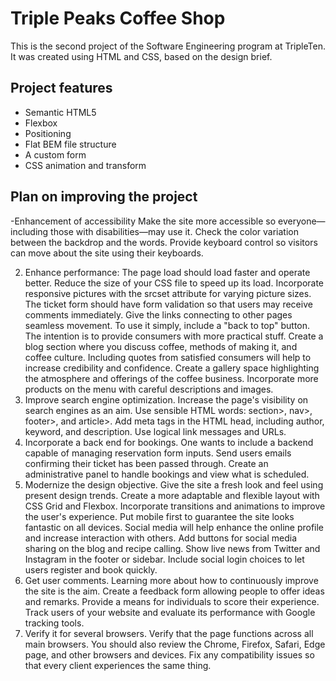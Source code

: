 # Triple Peaks Coffee Shop

This is the second project of the Software Engineering program at TripleTen. It was created using HTML and CSS, based on the design brief.

## Project features

- Semantic HTML5
- Flexbox
- Positioning
- Flat BEM file structure
- A custom form
- CSS animation and transform

## Plan on improving the project

-Enhancement of accessibility
Make the site more accessible so everyone—including those with disabilities—may use it.
Check the color variation between the backdrop and the words.
Provide keyboard control so visitors can move about the site using their keyboards.

2. Enhance performance: The page load should load faster and operate better.
   Reduce the size of your CSS file to speed up its load.
   Incorporate responsive pictures with the srcset attribute for varying picture sizes.
   The ticket form should have form validation so that users may receive comments immediately.
   Give the links connecting to other pages seamless movement.
   To use it simply, include a "back to top" button.
   The intention is to provide consumers with more practical stuff.
   Create a blog section where you discuss coffee, methods of making it, and coffee culture.
   Including quotes from satisfied consumers will help to increase credibility and confidence.
   Create a gallery space highlighting the atmosphere and offerings of the coffee business.
   Incorporate more products on the menu with careful descriptions and images.
3. Improve search engine optimization.
   Increase the page's visibility on search engines as an aim.
   Use sensible HTML words: section>, nav>, footer>, and article>.
   Add meta tags in the HTML head, including author, keyword, and description.
   Use logical link messages and URLs.
4. Incorporate a back end for bookings.
   One wants to include a backend capable of managing reservation form inputs.
   Send users emails confirming their ticket has been passed through.
   Create an administrative panel to handle bookings and view what is scheduled.
5. Modernize the design objective. Give the site a fresh look and feel using present design trends.
   Create a more adaptable and flexible layout with CSS Grid and Flexbox.
   Incorporate transitions and animations to improve the user's experience.
   Put mobile first to guarantee the site looks fantastic on all devices.
   Social media will help enhance the online profile and increase interaction with others.
   Add buttons for social media sharing on the blog and recipe calling.
   Show live news from Twitter and Instagram in the footer or sidebar.
   Include social login choices to let users register and book quickly.
6. Get user comments. Learning more about how to continuously improve the site is the aim.
   Create a feedback form allowing people to offer ideas and remarks.
   Provide a means for individuals to score their experience.
   Track users of your website and evaluate its performance with Google tracking tools.
7. Verify it for several browsers.
   Verify that the page functions across all main browsers.
   You should also review the Chrome, Firefox, Safari, Edge page, and other browsers and devices.
   Fix any compatibility issues so that every client experiences the same thing.
